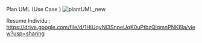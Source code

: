 Plan UML (Use Case ) ![plantUML_new](https://github.com/user-attachments/assets/07444ff0-3472-463e-9d25-3907baef7774)


Resume Individu : https://drive.google.com/file/d/1HiUqvNi3SnpeUqK0uPtbzQlqmnPNK6la/view?usp=sharing
